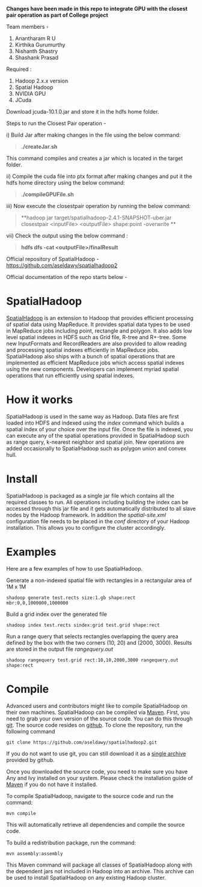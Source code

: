 **Changes have been made in this repo to integrate GPU with the closest pair operation as part of College project**

Team members - 
1) Anantharam R U  
2) Kirthika Gurumurthy
3) Nishanth Shastry
4) Shashank Prasad

Required :
1) Hadoop 2.x.x version
2) Spatial Hadoop
3) NVIDIA GPU
4) JCuda

Download jcuda-10.1.0.jar and store it in the hdfs home folder.

Steps to run the  Closest Pair operation - 

i) Build Jar after making changes in the file using the below command:
>    **./createJar.sh**

   This command compiles and creates a jar which is located in the target folder.

ii) Compile the cuda file into ptx format after making changes and put it the hdfs home directory using the below command:
>    **./compileGPUFile.sh**

iii) Now execute the closestpair operation by running the below command:
>    **hadoop jar target/spatialhadoop-2.4.1-SNAPSHOT-uber.jar closestpair <inputFile\> <outputFile\> shape:point -overwrite **

vii) Check the output using the below command :
>    **hdfs dfs -cat \<outputFile>/finalResult**
    

Official repository of SpatialHadoop - https://github.com/aseldawy/spatialhadoop2

Official documentation of the repo starts below - 

SpatialHadoop
=============

[SpatialHadoop](http://spatialhadoop.cs.umn.edu) is an extension to Hadoop that provides efficient processing of
spatial data using MapReduce. It provides spatial data types to be used in
MapReduce jobs including point, rectangle and polygon. It also adds low level
spatial indexes in HDFS such as Grid file, R-tree and R+-tree. Some new
InputFormats and RecordReaders are also provided to allow reading and processing
spatial indexes efficiently in MapReduce jobs. SpatialHadoop also ships with
a bunch of spatial operations that are implemented as efficient MapReduce jobs
which access spatial indexes using the new components. Developers can implement
myriad spatial operations that run efficiently using spatial indexes.


How it works
============

SpatialHadoop is used in the same way as Hadoop. Data files are first loaded
into HDFS and indexed using the *index* command which builds a spatial index
of your choice over the input file. Once the file is indexed, you can execute
any of the spatial operations provided in SpatialHadoop such as range query,
k-nearest neighbor and spatial join. New operations are added occasionally
to SpatialHadoop such as polygon union and convex hull.


Install
=======

SpatialHadoop is packaged as a single jar file which contains all the required
classes to run. All operations including building the index can be accessed
through this jar file and it gets automatically distributed to all slave nodes
by the Hadoop framework. In addition the *spatial-site.xml* configuration file
needs to be placed in the *conf* directory of your Hadoop installation. This
allows you to configure the cluster accordingly.


Examples
========

Here are a few examples of how to use SpatialHadoop.

Generate a non-indexed spatial file with rectangles in a rectangular area of 1M x 1M

    shadoop generate test.rects size:1.gb shape:rect mbr:0,0,1000000,1000000 

Build a grid index over the generated file

    shadoop index test.rects sindex:grid test.grid shape:rect

Run a range query that selects rectangles overlapping the query area defined
by the box with the two corners (10, 20) and (2000, 3000). Results are stored
in the output file *rangequery.out*

    shadoop rangequery test.grid rect:10,10,2000,3000 rangequery.out shape:rect
    
Compile
=======

Advanced users and contributors might like to compile SpatialHadoop on their own machines.
SpatialHadoop can be compiled via [Maven](http://maven.apache.org/).
First, you need to grab your own version of the source code. You can do this through [git](http://git-scm.com/).
The source code resides on [github](http://github.com). To clone the repository, run the following command

    git clone https://github.com/aseldawy/spatialhadoop2.git
    
If you do not want to use git, you can still download it as a
[single archive](https://github.com/aseldawy/spatialhadoop2/archive/master.zip) provided by github.

Once you downloaded the source code, you need to make sure you have Any and Ivy installed on your system.
Please check the installation guide of [Maven](http://maven.apache.org/install.html) if you do not have it installed.

To compile SpatialHadoop, navigate to the source code and run the command:

    mvn compile

This will automatically retrieve all dependencies and compile the source code.

To build a redistribution package, run the command:

    mvn assembly:assembly

This Maven command will package all classes of SpatialHadoop along with the dependent jars
not included in Hadoop into an archive. This archive can be used to install SpatialHadoop
on any existing Hadoop cluster.

